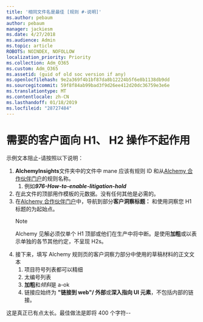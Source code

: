 ```yaml
---
title: '相同文件名是最佳 [规则 #-说明]'
ms.author: pebaum
author: pebaum
manager: jackiesm
ms.date: 4/27/2018
ms.audience: Admin
ms.topic: article
ROBOTS: NOINDEX, NOFOLLOW
localization_priority: Priority
ms.collection: Adm_O365
ms.custom: Adm_O365
ms.assetid: (guid of old soc version if any)
ms.openlocfilehash: 9e2a369f4b1bf87da8b12224b5f6e8b1138db9dd
ms.sourcegitcommit: 59f8f84ab99bad3f9d26ee412d20dc36759e3e6e
ms.translationtype: MT
ms.contentlocale: zh-CN
ms.lasthandoff: 01/18/2019
ms.locfileid: "28727484"
---
```

# <a name="required-customer-facing-h1-h2-doesnt-work"></a>需要的客户面向 H1、 H2 操作不起作用
示例文本阻止-请按照以下说明：

1. **AlchemyInsights**文件夹中的文件中 mane 应该有规则 ID 和从[Alchemy 合作伙伴门户](https://alchemyportal.azurewebsites.net)的规则名称。
    1. 例如***976-How-to-enable-litigation-hold***
1. 在此文件的顶部用作模板的元数据。没有任何其他是必需的。
1. 在[Alchemy 合作伙伴门户](https://alchemyportal.azurewebsites.net)中，导航到部分**客户洞察标题：** 和使用洞察您 H1 标题的为起始点。 
    > [!NOTE]
    > Alchemy 见解必须仅单个 H1 顶部或他们在生产中将中断。是使用**加粗**或以表示单独的各节其他约定，不呈现 H2s。
1. 接下来，填写 Alchemy 规则页的客户洞察力部分中使用的草稿材料的正文文本
    1. 项目符号列表都可以精细
    1. 太编号列表
    1. **加粗**和*倾斜*是 a-ok
    1. 链接应始终为 **"链接到 web"/ 外部**或**深入指向 UI 元素**，不包括内部的链接。

这是真正已有点太长。最佳做法是即将 400 个字符--